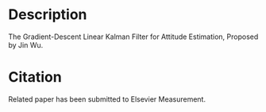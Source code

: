 # Description
The Gradient-Descent Linear Kalman Filter for Attitude Estimation, Proposed by Jin Wu.

# Citation
Related paper has been submitted to Elsevier Measurement.

